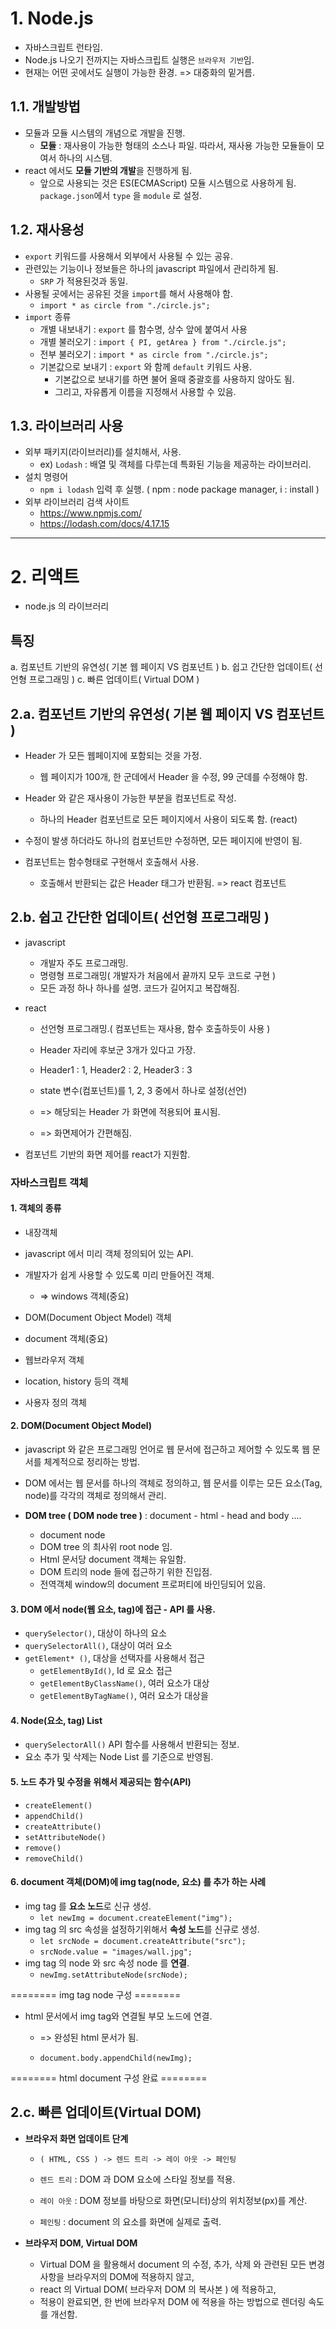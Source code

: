 # 1. Node.js

- 자바스크립트 런타임.
- Node.js 나오기 전까지는 자바스크립트 실행은 `브라우저 기반`임.
- 현재는 어떤 곳에서도 실행이 가능한 환경. => 대중화의 밑거름.

## 1.1. 개발방법

- 모듈과 모듈 시스템의 개념으로 개발을 진행.
  - **모듈** : 재사용이 가능한 형태의 소스나 파일. 따라서, 재사용 가능한 모듈들이 모여서 하나의 시스템.
- react 에서도 **모듈 기반의 개발**을 진행하게 됨.
  - 앞으로 사용되는 것은 ES(ECMAScript) 모듈 시스템으로 사용하게 됨. `package.json`에서 `type` 을 `module` 로 설정.

## 1.2. 재사용성

- `export` 키워드를 사용해서 외부에서 사용될 수 있는 공유.
- 관련있는 기능이나 정보들은 하나의 javascript 파일에서 관리하게 됨.
  - `SRP` 가 적용된것과 동일.
- 사용될 곳에서는 공유된 것을 `import`를 해서 사용해야 함.
  - `import * as circle from "./circle.js";`
- `import` 종류
  - 개별 내보내기 : `export` 를 함수명, 상수 앞에 붙여서 사용
  - 개별 불러오기 : `import { PI, getArea } from "./circle.js";`
  - 전부 불러오기 : `import * as circle from "./circle.js";`
  - 기본값으로 보내기 : `export` 와 함께 `default` 키워드 사용.
    - 기본값으로 보내기를 하면 불어 올때 중괄호를 사용하지 않아도 됨.
    - 그리고, 자유롭게 이름을 지정해서 사용할 수 있음.

## 1.3. 라이브러리 사용

- 외부 패키지(라이브러리)를 설치해서, 사용.
  - ex) `Lodash` : 배열 및 객체를 다루는데 특화된 기능을 제공하는 라이브러리.
- 설치 명령어
  - `npm i lodash` 입력 후 실행. ( npm : node package manager, i : install )
- 외부 라이브러리 검색 사이트
  - https://www.npmjs.com/
  - https://lodash.com/docs/4.17.15

---

# 2. 리액트

- node.js 의 라이브러리

## 특징

a. 컴포넌트 기반의 유연성( 기본 웹 페이지 VS 컴포넌트 )
b. 쉽고 간단한 업데이트( 선언형 프로그래밍 )
c. 빠른 업데이트( Virtual DOM )

## 2.a. 컴포넌트 기반의 유연성( 기본 웹 페이지 VS 컴포넌트 )

- Header 가 모든 웹페이지에 포함되는 것을 가정.

  - 웹 페이지가 100개, 한 군데에서 Header 을 수정, 99 군데를 수정해야 함.

- Header 와 같은 재사용이 가능한 부분을 컴포넌트로 작성.

  - 하나의 Header 컴포넌트로 모든 페이지에서 사용이 되도록 함. (react)

- 수정이 발생 하더라도 하나의 컴포넌트만 수정하면, 모든 페이지에 반영이 됨.

- 컴포넌트는 함수형태로 구현해서 호출해서 사용.
  - 호출해서 반환되는 값은 Header 태그가 반환됨. => react 컴포넌트

## 2.b. 쉽고 간단한 업데이트( 선언형 프로그래밍 )

- javascript

  - 개발자 주도 프로그래밍.
  - 명령형 프로그래밍( 개발자가 처음에서 끝까지 모두 코드로 구현 )
  - 모든 과정 하나 하나를 설명. 코드가 길어지고 복잡해짐.

- react

  - 선언형 프로그래밍.( 컴포넌트는 재사용, 함수 호출하듯이 사용 )
  - Header 자리에 후보군 3개가 있다고 가장.
  - Header1 : 1, Header2 : 2, Header3 : 3

  - state 변수(컴포넌트)를 1, 2, 3 중에서 하나로 설정(선언)
  - => 해당되는 Header 가 화면에 적용되어 표시됨.
  - => 화면제어가 간편해짐.

- 컴포넌트 기반의 화면 제어를 react가 지원함.

### 자바스크립트 객체

#### 1. 객체의 종류

- 내장객체
- javascript 에서 미리 객체 정의되어 있는 API.
- 개발자가 쉽게 사용할 수 있도록 미리 만들어진 객체.

  - => windows 객체(중요)

- DOM(Document Object Model) 객체
- document 객체(중요)

- 웹브라우저 객체
- location, history 등의 객체

- 사용자 정의 객체

#### 2. DOM(Document Object Model)

- javascript 와 같은 프로그래밍 언어로 웹 문서에 접근하고 제어할 수 있도록 웹 문서를 체계적으로 정리하는 방법.
- DOM 에서는 웹 문서를 하나의 객체로 정의하고, 웹 문서를 이루는
  모든 요소(Tag, node)를 각각의 객체로 정의해서 관리.

- **DOM tree ( DOM node tree )** : document - html - head and body ....
  - document node
  - DOM tree 의 최사위 root node 임.
  - Html 문서당 document 객체는 유일함.
  - DOM 트리의 node 들에 접근하기 위한 진입점.
  - 전역객체 window의 document 프로퍼티에 바인딩되어 있음.

#### 3. DOM 에서 node(웹 요소, tag)에 접근 - API 를 사용.

- `querySelector()`, 대상이 하나의 요소
- `querySelectorAll()`, 대상이 여러 요소
- `getElement* ()`, 대상을 선택자를 사용해서 접근
  - `getElementById()`, Id 로 요소 접근
  - `getElementByClassName()`, 여러 요소가 대상
  - `getElementByTagName()`, 여러 요소가 대상을

#### 4. Node(요소, tag) List

- `querySelectorAll()` API 함수를 사용해서 반환되는 정보.
- 요소 추가 및 삭제는 Node List 를 기준으로 반영됨.

#### 5. 노드 추가 및 수정을 위해서 제공되는 함수(API)

- `createElement()`
- `appendChild()`
- `createAttribute()`
- `setAttributeNode()`
- `remove()`
- `removeChild()`

#### 6. document 객체(DOM)에 img tag(node, 요소) 를 추가 하는 사례

- img tag 를 **요소 노드**로 신규 생성.
  - `let newImg = document.createElement("img");`
- img tag 의 src 속성을 설정하기위해서 **속성 노드**를 신규로 생성.
  - `let srcNode = document.createAttribute("src");`
  - `srcNode.value = "images/wall.jpg";`
- img tag 의 node 와 src 속성 node 를 **연결**.
  - `newImg.setAttributeNode(srcNode);`

======== img tag node 구성 ========

- html 문서에서 img tag와 연결될 부모 노드에 연결.

  - => 완성된 html 문서가 됨.

  - `document.body.appendChild(newImg);`

======== html document 구성 완료 ========

## 2.c. 빠른 업데이트(Virtual DOM)

- **브라우저 화면 업데이트 단계**

  - `( HTML, CSS ) -> 렌드 트리 -> 레이 아웃 -> 페인팅`

  - `렌드 트리` : DOM 과 DOM 요소에 스타일 정보를 적용.
  - `레이 아웃` : DOM 정보를 바탕으로 화면(모니터)상의 위치정보(px)를 계산.
  - `페인팅` : document 의 요소를 화면에 실제로 출력.

- **브라우저 DOM, Virtual DOM**
  - Virtual DOM 을 활용해서 document 의 수정, 추가, 삭제 와 관련된 모든 변경 사항을 브라우저의 DOM에 적용하지 않고,
  - react 의 Virtual DOM( 브라우저 DOM 의 복사본 ) 에 적용하고,
  - 적용이 완료되면, 한 번에 브라우저 DOM 에 적용을 하는 방법으로 렌더링 속도를 개선함.
